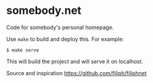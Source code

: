 # somebody.net 



Code for somebody's personal homepage.

Use `make` to build and deploy this. For example:

```
$ make serve
```

This will build the project and will serve it on localhost.

Source and inspiration https://github.com/filiph/filiphnet

